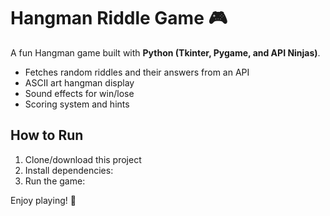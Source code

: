 # Hangman Riddle Game 🎮

A fun Hangman game built with **Python (Tkinter, Pygame, and API Ninjas)**.  
- Fetches random riddles and their answers from an API  
- ASCII art hangman display  
- Sound effects for win/lose  
- Scoring system and hints  

## How to Run
1. Clone/download this project  
2. Install dependencies:  
3. Run the game:  

Enjoy playing! 🎉

